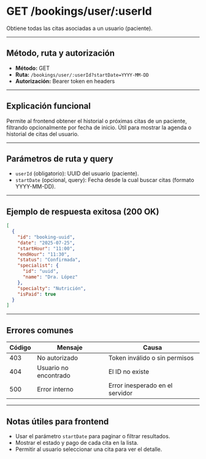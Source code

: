 # GET /bookings/user/:userId

Obtiene todas las citas asociadas a un usuario (paciente).

---

## Método, ruta y autorización

- **Método:** GET
- **Ruta:** `/bookings/user/:userId?startDate=YYYY-MM-DD`
- **Autorización:** Bearer token en headers

---

## Explicación funcional

Permite al frontend obtener el historial o próximas citas de un paciente, filtrando opcionalmente por fecha de inicio. Útil para mostrar la agenda o historial de citas del usuario.

---

## Parámetros de ruta y query

- `userId` (obligatorio): UUID del usuario (paciente).
- `startDate` (opcional, query): Fecha desde la cual buscar citas (formato YYYY-MM-DD).

---

## Ejemplo de respuesta exitosa (200 OK)

```json
[
  {
    "id": "booking-uuid",
    "date": "2025-07-25",
    "startHour": "11:00",
    "endHour": "11:30",
    "status": "Confirmada",
    "specialist": {
      "id": "uuid",
      "name": "Dra. López"
    },
    "specialty": "Nutrición",
    "isPaid": true
  }
]
```

---

## Errores comunes

| Código | Mensaje               | Causa                           |
| ------ | --------------------- | ------------------------------- |
| 403    | No autorizado         | Token inválido o sin permisos   |
| 404    | Usuario no encontrado | El ID no existe                 |
| 500    | Error interno         | Error inesperado en el servidor |

---

## Notas útiles para frontend

- Usar el parámetro `startDate` para paginar o filtrar resultados.
- Mostrar el estado y pago de cada cita en la lista.
- Permitir al usuario seleccionar una cita para ver el detalle.
